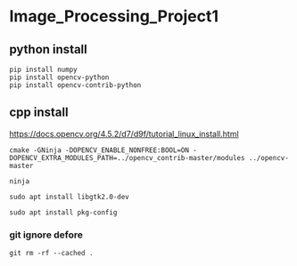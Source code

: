 # Image_Processing_Project1

## python install
    pip install numpy
    pip install opencv-python
    pip install opencv-contrib-python

## cpp install
https://docs.opencv.org/4.5.2/d7/d9f/tutorial_linux_install.html

    cmake -GNinja -DOPENCV_ENABLE_NONFREE:BOOL=ON -DOPENCV_EXTRA_MODULES_PATH=../opencv_contrib-master/modules ../opencv-master

    ninja

    sudo apt install libgtk2.0-dev

    sudo apt install pkg-config

### git ignore defore
    git rm -rf --cached .